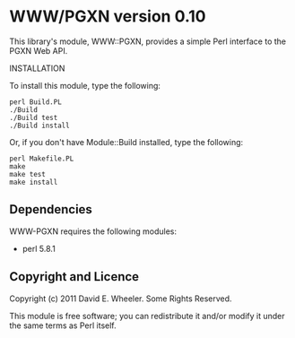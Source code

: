 WWW/PGXN version 0.10
=====================

This library's module, WWW::PGXN, provides a simple Perl interface to the PGXN
Web API.

INSTALLATION

To install this module, type the following:

    perl Build.PL
    ./Build
    ./Build test
    ./Build install

Or, if you don't have Module::Build installed, type the following:

    perl Makefile.PL
    make
    make test
    make install

Dependencies
------------

WWW-PGXN requires the following modules:

* perl 5.8.1

Copyright and Licence
---------------------

Copyright (c) 2011 David E. Wheeler. Some Rights Reserved.

This module is free software; you can redistribute it and/or modify it under
the same terms as Perl itself.

